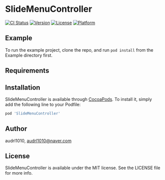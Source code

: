 # SlideMenuController

[![CI Status](http://img.shields.io/travis/audrl1010/SlideMenuController.svg?style=flat)](https://travis-ci.org/audrl1010/SlideMenuController)
[![Version](https://img.shields.io/cocoapods/v/SlideMenuController.svg?style=flat)](http://cocoapods.org/pods/SlideMenuController)
[![License](https://img.shields.io/cocoapods/l/SlideMenuController.svg?style=flat)](http://cocoapods.org/pods/SlideMenuController)
[![Platform](https://img.shields.io/cocoapods/p/SlideMenuController.svg?style=flat)](http://cocoapods.org/pods/SlideMenuController)

## Example

To run the example project, clone the repo, and run `pod install` from the Example directory first.

## Requirements

## Installation

SlideMenuController is available through [CocoaPods](http://cocoapods.org). To install
it, simply add the following line to your Podfile:

```ruby
pod 'SlideMenuController'
```

## Author

audrl1010, audrl1010@naver.com

## License

SlideMenuController is available under the MIT license. See the LICENSE file for more info.
